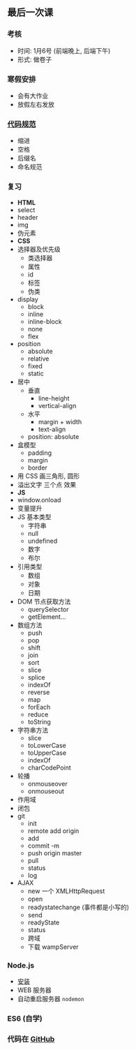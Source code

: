 ## 最后一次课

### 考核
- 时间: 1月6号 (前端晚上, 后端下午)
- 形式: 做卷子

### 寒假安排
- 会有大作业
- 放假左右发放

### [代码规范](https://github.com/fex-team/styleguide/blob/master/javascript.md)
- 缩进
- 空格
- 后缀名
- 命名规范

### 复习
- **HTML**
- select
- header
- img
- 伪元素
- **CSS**
- 选择器及优先级
    + 类选择器
    + 属性
    + id
    + 标签
    + 伪类
- display
    + block
    + inline
    + inline-block
    + none
    + flex
- position
    + absolute
    + relative
    + fixed
    + static
- 居中
    + 垂直
        - line-height
        - vertical-align
    + 水平
        - margin + width
        - text-align
    + position: absolute
- 盒模型
    + padding
    + margin
    + border
- 用 CSS 画三角形, 圆形
- 溢出文字 三个点 效果
- **JS**
- window.onload
- 变量提升
- JS 基本类型
    + 字符串
    + null
    + undefined
    + 数字
    + 布尔
- 引用类型
    + 数组
    + 对象
    + 日期
- DOM 节点获取方法
    + querySelector
    + getElement...
- 数组方法
    + push
    + pop
    + shift
    + join
    + sort
    + slice
    + splice
    + indexOf
    + reverse
    + map
    + forEach
    + reduce
    + toString
- 字符串方法
    + slice
    + toLowerCase
    + toUpperCase
    + indexOf
    + charCodePoint
- 轮播
    + onmouseover
    + onmouseout
- 作用域
- 闭包
- git
    + init
    + remote add origin
    + add
    + commit -m 
    + push origin master
    + pull
    + status
    + log
- AJAX
  + new 一个 XMLHttpRequest
  + open
  + readystatechange (事件都是小写的)
  + send
  + readyState
  + status
  + 跨域
  + 下载 wampServer

### Node.js
- [安装](https://nodejs.org/en/download/)
- WEB 服务器
- 自动重启服务器 `nodemon`

### ES6 (自学)


### 代码在 [GitHub](https://github.com/redrockTeam/course/blob/master/content/conclusion)


